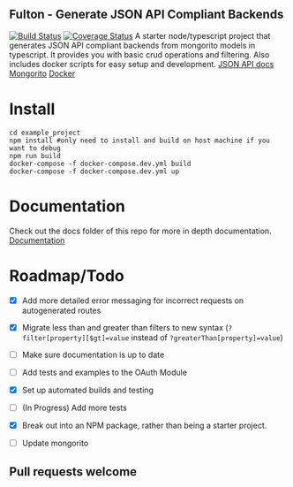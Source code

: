 ## Fulton - Generate JSON API Compliant Backends
[![Build Status](https://travis-ci.org/swarmnyc/Fulton.svg?branch=dev)](https://travis-ci.org/swarmnyc/Fulton) [![Coverage Status](https://coveralls.io/repos/github/swarmnyc/Fulton/badge.svg?branch=testing%2Fadd_coverage)](https://coveralls.io/github/swarmnyc/Fulton?branch=testing%2Fadd_coverage)
A starter node/typescript project that generates JSON API compliant backends from mongorito models in typescript. It provides you with basic crud operations and filtering.
Also includes docker scripts for easy setup and development.
[JSON API docs](http://jsonapi.org/)
[Mongorito](https://github.com/vadimdemedes/mongorito)
[Docker](https://www.docker.com/)

# Install
```
cd example_project
npm install #only need to install and build on host machine if you want to debug
npm run build
docker-compose -f docker-compose.dev.yml build
docker-compose -f docker-compose.dev.yml up
```

# Documentation
Check out the docs folder of this repo for more in depth documentation.
[Documentation](/docs)


# Roadmap/Todo
- [X] Add more detailed error messaging for incorrect requests on autogenerated routes
- [X] Migrate less than and greater than filters to new syntax (`?filter[property][$gt]=value` instead of `?greaterThan[property]=value`)
- [ ] Make sure documentation is up to date
- [ ] Add tests and examples to the OAuth Module
- [X] Set up automated builds and testing
- [ ] (In Progress) Add more tests
- [X] Break out into an NPM package, rather than being a starter project.
- [ ] Update mongorito


## Pull requests welcome

